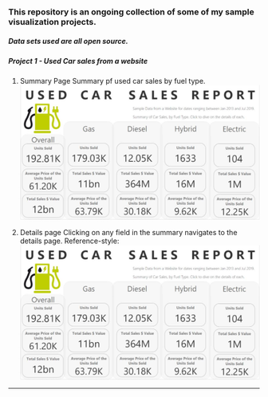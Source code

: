 ### This repository is an ongoing collection of some of my sample visualization projects. 
##### Data sets used are all open source. 

##### Project 1 - Used Car sales from a website 
1. Summary Page Summary pf used car sales by fuel type.
![alt text][logo]

[logo]: https://github.com/vishruthravindra/Portfolio/blob/master/PBI%20Files/UsedCarSales/Used%20Car%20Sales%20Snapshot.jpg "Summary Screehshot"

2. Details page
Clicking on any field in the summary navigates to the details page.
Reference-style: 
![alt text][logo]

[logo]: https://github.com/vishruthravindra/Portfolio/blob/master/PBI%20Files/UsedCarSales/Used%20Car%20Sales%20Details.jpg "Details Screenshot"
___
